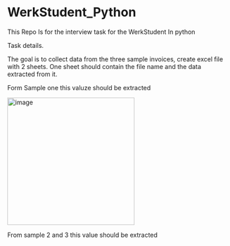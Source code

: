 # WerkStudent_Python
This Repo Is for the interview task for the WerkStudent In python


Task details. 

The goal is to collect data from the three sample invoices, create excel file with 2 sheets. One sheet should contain the file name and the data extracted from it. 

Form Sample one this valuze should be extracted 

<img width="289" alt="image" src="https://github.com/user-attachments/assets/0cf000ff-c305-4ffe-beb4-1c02a04d06b6" />

From sample 2 and 3 this value should be extracted 

